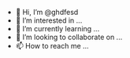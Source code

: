 - 👋 Hi, I’m @ghdfesd
- 👀 I’m interested in ...
- 🌱 I’m currently learning ...
- 💞️ I’m looking to collaborate on ...
- 📫 How to reach me ...

<!---
ghdfesd/ghdfesd is a ✨ special ✨ repository because its `README.md` (this file) appears on your GitHub profile.
You can click the Preview link to take a look at your changes.
--->
